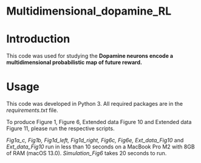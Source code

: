 # Multidimensional_dopamine_RL

# Introduction  

This code was used for studying the **Dopamine neurons encode a multidimensional probabilistic map of future reward.**

# Usage

This code was developed in Python 3. All required packages are in the _requirements.txt_ file. 

To produce Figure 1, Figure 6, Extended data Figure 10 and Extended data Figure 11, please run the respective scripts. 

_Fig1a_c, Fig1b, Fig1d_left, Fig1d_right, Fig6c, Fig6e, Ext_data_Fig10_ and _Ext_data_Fig10_ run in less than 10 seconds on a MacBook Pro M2 with 8GB of RAM (macOS 13.0). _Simulation_Fig6_ takes 20 seconds to run. 
